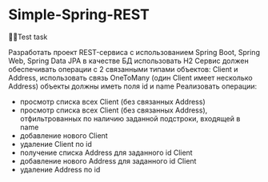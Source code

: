 # Simple-Spring-REST
🧑‍💻Test task

Разработать проект REST-сервиса c использованием Spring Boot, Spring
Web, Spring Data JPA
в качестве БД использовать H2
Сервис должен обеспечивать операции с 2 связанными типами объектов:
Client и Address, использовать связь OneToMany (один Client имеет
несколько Address)
объекты должны иметь поля id и name
Реализовать операции:
- просмотр списка всех Client (без связанных Address)
- просмотр списка всех Client (без связанных Address), отфильтрованных по наличию заданной подстроки, входящей в name
- добавление нового Client
- удаление Client по id
- получение списка Address для заданного id Client
- добавление нового Address для заданного id Client
- удаление Address по id
